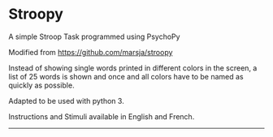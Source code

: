 # Stroopy
A simple Stroop Task programmed using PsychoPy 

Modified from https://github.com/marsja/stroopy

Instead of showing single words printed in different colors in the screen, a list of 25 words is shown and once and all colors have to be named as quickly as possible. 

Adapted to be used with python 3. 

Instructions and Stimuli available in English and French. 


---------
